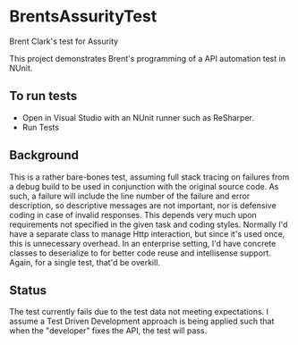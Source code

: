 # BrentsAssurityTest
Brent Clark's test for Assurity

This project demonstrates Brent's programming of a API automation test in NUnit.

## To run tests
* Open in Visual Studio with an NUnit runner such as ReSharper.
* Run Tests

## Background
This is a rather bare-bones test, assuming full stack tracing on failures from a debug build to be used in conjunction with the original source code.  As such, a failure will include the line number of the failure and error description, so descriptive messages are not important, nor is defensive coding in case of invalid responses.  This depends very much upon requirements not specified in the given task and coding styles.
Normally I'd have a separate class to manage Http interaction, but since it's used once, this is unnecessary overhead.  In an enterprise setting, I'd have concrete classes to deserialize to for better code reuse and intellisense support.  Again, for a single test, that'd be overkill.

## Status
The test currently fails due to the test data not meeting expectations.  I assume a Test Driven Development approach is being applied such that when the "developer" fixes the API, the test will pass.

